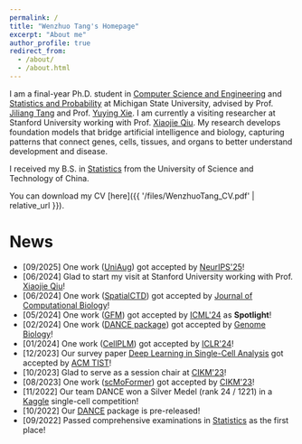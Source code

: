 ```yaml
---
permalink: /
title: "Wenzhuo Tang's Homepage"
excerpt: "About me"
author_profile: true
redirect_from: 
  - /about/
  - /about.html
---
```


I am a final-year Ph.D. student in [Computer Science and Engineering](https://www.cse.msu.edu/) and [Statistics and Probability](https://stt.natsci.msu.edu/) at Michigan State University, advised by Prof. [Jiliang Tang](http://www.cse.msu.edu/~tangjili/) and Prof. [Yuying Xie](https://directory.natsci.msu.edu/Directory/Profiles/Person/101084?org=44&group=145). I am currently a visiting researcher at Stanford University working with Prof. [Xiaojie Qiu](https://www.devo-evo.com/). My research develops foundation models that bridge artificial intelligence and biology, capturing patterns that connect genes, cells, tissues, and organs to better understand development and disease.

I received my B.S. in [Statistics](https://en.business.ustc.edu.cn/audsf/list.htm) from the University of Science and Technology of China.

You can download my CV [here]({{ '/files/WenzhuoTang_CV.pdf' | relative_url }}).

News
======
* [09/2025] One work ([UniAug](https://arxiv.org/abs/2406.01899)) got accepted by [NeurIPS'25](https://neurips.cc/)!
* [06/2024] Glad to start my visit at Stanford University working with Prof. [Xiaojie Qiu](https://www.devo-evo.com/)!
* [06/2024] One work ([SpatialCTD](https://www.biorxiv.org/content/10.1101/2023.04.11.536333v1)) got accepted by [Journal of Computational Biology](https://home.liebertpub.com/publications/journal-of-computational-biology/31)!
* [05/2024] One work ([GFM](https://arxiv.org/abs/2402.02216)) got accepted by [ICML'24](https://icml.cc/) as **Spotlight**!
* [02/2024] One work ([DANCE package](https://www.biorxiv.org/content/10.1101/2022.10.19.512741v2)) got accepted by [Genome Biology](https://genomebiology.biomedcentral.com/)!
* [01/2024] One work ([CellPLM](https://www.biorxiv.org/content/10.1101/2023.10.03.560734v1)) got accepted by [ICLR'24](https://iclr.cc/Conferences/2024)!
* [12/2023] Our survey paper [Deep Learning in Single-Cell Analysis](https://arxiv.org/abs/2210.12385) got accepted by [ACM TIST](https://dl.acm.org/journal/tist)!
* [10/2023] Glad to serve as a session chair at [CIKM'23](https://uobevents.eventsair.com/cikm2023/programme---tuesday-24th-october)!
* [08/2023] One work ([scMoFormer](https://arxiv.org/abs/2303.00233)) got accepted by [CIKM'23](https://uobevents.eventsair.com/cikm2023/)!
* [11/2022] Our team DANCE won a Silver Medel (rank 24 / 1221) in a [Kaggle](https://www.kaggle.com/competitions/open-problems-multimodal/leaderboard) single-cell competition!
* [10/2022] Our [DANCE](https://github.com/OmicsML/dance) package is pre-released!
* [09/2022] Passed comprehensive examinations in [Statistics](https://stt.natsci.msu.edu/) as the first place!
